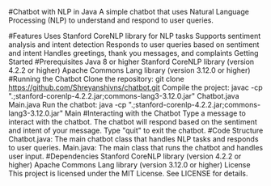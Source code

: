 #Chatbot with NLP in Java
A simple chatbot that uses Natural Language Processing (NLP) to understand and respond to user queries.

#Features
Uses Stanford CoreNLP library for NLP tasks
Supports sentiment analysis and intent detection
Responds to user queries based on sentiment and intent
Handles greetings, thank you messages, and complaints
Getting Started
#Prerequisites
Java 8 or higher
Stanford CoreNLP library (version 4.2.2 or higher)
Apache Commons Lang library (version 3.12.0 or higher)
#Running the Chatbot
Clone the repository: git clone https://github.com/Shreyanshivns/chatbot.git
Compile the project: javac -cp ".;stanford-corenlp-4.2.2.jar;commons-lang3-3.12.0.jar" Chatbot.java Main.java
Run the chatbot: java -cp ".;stanford-corenlp-4.2.2.jar;commons-lang3-3.12.0.jar" Main
#Interacting with the Chatbot
Type a message to interact with the chatbot.
The chatbot will respond based on the sentiment and intent of your message.
Type "quit" to exit the chatbot.
#Code Structure
Chatbot.java: The main chatbot class that handles NLP tasks and responds to user queries.
Main.java: The main class that runs the chatbot and handles user input.
#Dependencies
Stanford CoreNLP library (version 4.2.2 or higher)
Apache Commons Lang library (version 3.12.0 or higher)
License
This project is licensed under the MIT License. See LICENSE for details.
